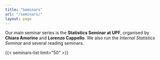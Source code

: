 ```yaml
---
title: "Seminars"
url: "/seminars/"
layout: page
---
```


Our main seminar series is the **Statistics Seminar at UPF**, organised by **Chiara Amorino** and **Lorenzo Cappello**. We also run the *Internal Statistics Seminar* and several reading seminars.

<!-- Hugo “Go template” block to list all events tagged “seminar” -->
{{< seminars-list limit="50" >}}